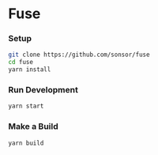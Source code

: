 # Fuse

### Setup
```bash
git clone https://github.com/sonsor/fuse
cd fuse
yarn install
```

### Run Development
```bash
yarn start
```

### Make a Build
```bash
yarn build
```